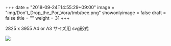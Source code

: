 +++
date = "2018-09-24T14:55:29+09:00"
image = "img/Don't_Drop_the_Por_Vora/tmb/bee.png"
showonlyimage = false
draft = false
title = ""
weight = 31
+++

2825 x 3955
A4 or A3 サイズ用
svg形式

![](/img/Don't_Drop_the_Por_Vora/bee.svg)


